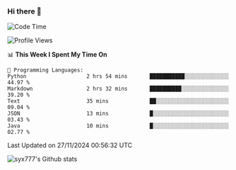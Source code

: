 ### Hi there 👋

<!--
**syx777/syx777** is a ✨ _special_ ✨ repository because its `README.md` (this file) appears on your GitHub profile.

Here are some ideas to get you started:

- 🔭 I’m currently working on ...
- 🌱 I’m currently learning ...
- 👯 I’m looking to collaborate on ...
- 🤔 I’m looking for help with ...
- 💬 Ask me about ...
- 📫 How to reach me: ...
- 😄 Pronouns: ...
- ⚡ Fun fact: ...
-->
<!--START_SECTION:waka-->
![Code Time](http://img.shields.io/badge/Code%20Time-299%20hrs%2018%20mins-blue)

![Profile Views](http://img.shields.io/badge/Profile%20Views-0-blue)

📊 **This Week I Spent My Time On** 

```text
💬 Programming Languages: 
Python                   2 hrs 54 mins       ███████████░░░░░░░░░░░░░░   44.97 % 
Markdown                 2 hrs 32 mins       ██████████░░░░░░░░░░░░░░░   39.20 % 
Text                     35 mins             ██░░░░░░░░░░░░░░░░░░░░░░░   09.04 % 
JSON                     13 mins             █░░░░░░░░░░░░░░░░░░░░░░░░   03.43 % 
Java                     10 mins             █░░░░░░░░░░░░░░░░░░░░░░░░   02.77 % 
```


 Last Updated on 27/11/2024 00:56:32 UTC
<!--END_SECTION:waka-->

![syx777's Github stats](https://github-readme-stats-syx777.vercel.app/api?username=syx777&show_icons=true&count_private=true)
